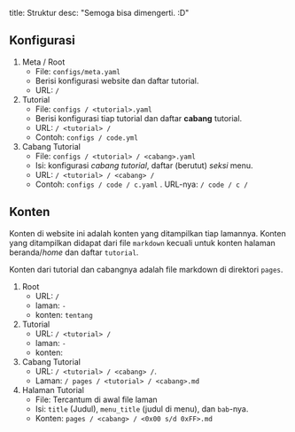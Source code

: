 title: Struktur
desc: "Semoga bisa dimengerti. :D"


## Konfigurasi

1. Meta / Root
	- File: `configs/meta.yaml`
	- Berisi konfigurasi website dan daftar tutorial.
	- URL: `/`
2. Tutorial
  	- File:  `configs / <tutorial>.yaml`
  	- Berisi konfigurasi tiap tutorial dan daftar __cabang__ tutorial.
 	- URL: `/ <tutorial> /`
 	- Contoh: `configs / code.yml`
3. Cabang Tutorial
 	- File: `configs / <tutorial> / <cabang>.yaml`
 	- Isi: konfigurasi _cabang tutorial_, daftar (berutut) _seksi_ menu.
 	- URL: `/ <tutorial> / <cabang> /`
 	- Contoh: `configs / code / c.yaml` . URL-nya: `/ code / c /`


## Konten

Konten di website ini adalah konten yang ditampilkan tiap lamannya.
Konten yang ditampilkan didapat dari file `markdown` kecuali untuk konten halaman beranda/_home_ dan daftar `tutorial`.

Konten dari tutorial dan cabangnya adalah file markdown di direktori `pages`.

1. Root
	- URL: `/`
	- laman: `-`
	- konten: `tentang`
2. Tutorial
	- URL: `/ <tutorial> /`
	- laman: `-`
	- konten: 
3. Cabang Tutorial
	- URL: `/ <tutorial> / <cabang> /`.
	- Laman: `/ pages / <tutorial> / <cabang>.md`
4. Halaman Tutorial
	- File: Tercantum di awal file laman
	- Isi: `title` (Judul), `menu_title` (judul di menu), dan `bab`-nya.
	- Konten: `pages / <cabang> / <0x00 s/d 0xFF>.md`